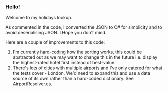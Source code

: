 ### Hello!
Welcome to my holidays lookup.

As commented in the code, I converted the JSON to C# for simplicity and to avoid deserialising JSON. I Hope you don't mind.

Here are a couple of improvements to this code:

1. I'm currently hard-coding how the sorting works, this could be abstracted out as we may want to change this in the future i.e. display the highest-rated hotel first instead of best-value.
2. There's lots of cities with multiple airports and I've only catered for what the tests cover - London. We'd need to expand this and use a data source of its own rather than a hard-coded dictionary. See AirportResolver.cs.
